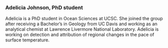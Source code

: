 ### Adelicia Johnson, PhD student

Adelicia is a PhD student in Ocean Sciences at UCSC. She joined the group after receiving a Bachelor’s in Geology from UC Davis and working as an analytical chemist at Lawrence Livermore National Laboratory. Adelicia is working on detection and attribution of regional changes in the pace of surface temperature.

